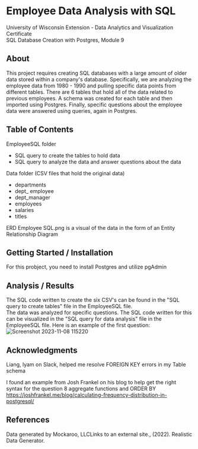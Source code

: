 # Employee Data Analysis with SQL
University of Wisconsin Extension - Data Analytics and Visualization Certificate  
SQL Database Creation with Postgres, Module 9

## About
This project requires creating SQL databases with a large amount of older data stored within a company's database. Specifically, we are analyzing the employee data from 1980 - 1990 and pulling specific data points from different tables. There are 6 tables that hold all of the data related to previous employees. A schema was created for each table and then imported using Postgres. Finally, specific questions about the employee data were answered using queries, again in Postgres.

## Table of Contents
EmployeeSQL folder
  - SQL query to create the tables to hold data
  - SQL query to analyze the data and answer questions about the data
    
Data folder (CSV files that hold the original data)
  - departments
  - dept_ employee
  - dept_manager
  - employees
  - salaries
  - titles
    
ERD Employee SQL.png is a visual of the data in the form of an Entity Relationship Diagram

## Getting Started / Installation
For this probject, you need to install Postgres and utilize pgAdmin

## Analysis / Results
The SQL code written to create the six CSV's can be found in the "SQL query to create tables" file in the EmployeeSQL file.  
The data was analyzed for specific questions. The SQL code written for this can be visualized in the "SQL query for data analysis" file in the EmployeeSQL file.
Here is an example of the first question:
![Screenshot 2023-11-08 115220](https://github.com/EBPaz/sql-challenge/assets/131284675/b31f25f5-1c99-4808-94c1-94f26bc66f9a)

## Acknowledgments
Liang, lyam on Slack, helped me resolve FOREIGN KEY errors in my Table schema

I found an example from Josh Frankel on his blog to help get the right syntax for the question 8 aggregate functions and ORDER BY
https://joshfrankel.me/blog/calculating-frequency-distribution-in-postgresql/ 

## References
Data generated by Mockaroo, LLCLinks to an external site., (2022). Realistic Data Generator.

